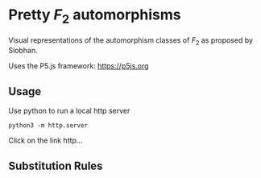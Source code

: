 # Pretty $`F_2`$ automorphisms

Visual representations of the automorphism classes of $`F_2`$ as proposed by Siobhan.

Uses the P5.js framework: https://p5js.org
## Usage
Use python to run a local http server
```
python3 -m http.server
```
Click on the link http...
## Substitution Rules
